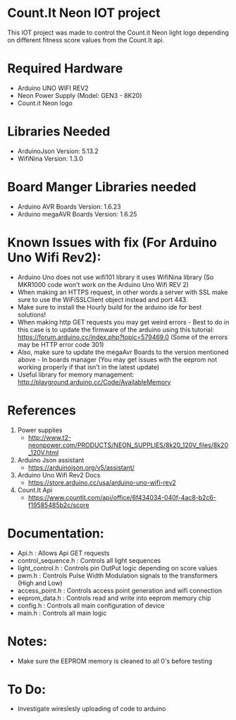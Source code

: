 # Count.It Neon IOT project

This IOT project was made to control the Count.it Neon light logo depending on different fitness score values from the Count.It api.

# Required Hardware

* Arduino UNO WIFI REV2
* Neon Power Supply (Model: GEN3 - 8K20)
* Count.it Neon logo

# Libraries Needed

* ArduinoJson Version: 5.13.2
* WifiNina Version: 1.3.0

# Board Manger Libraries needed

* Arduino AVR Boards Version: 1.6.23
* Arduino megaAVR Boards Version: 1.6.25

# Known Issues with fix (For Arduino Uno Wifi Rev2):

* Arduino Uno does not use wifi101 library it uses WifiNina library (So MKR1000 code won't work on the Arduino Uno Wifi REV 2)
* When making an HTTPS request, in other words a server with SSL make sure to use the WiFiSSLClient object instead and port 443.
* Make sure to install the Hourly build for the arduino ide for best solutions!
* When making http GET requests you may get weird errors - Best to do in this case is to update the firmware of the arduino using this tutorial: https://forum.arduino.cc/index.php?topic=579469.0 (Some of the errors may be HTTP error code 301)
* Also, make sure to update the megaAvr Boards to the version mentioned above - In boards manager (You may get issues with the eeprom not working properly if that isn't in the latest update)
* Useful library for memory management: http://playground.arduino.cc/Code/AvailableMemory

# References

1. Power supplies
	* http://www.t2-neonpower.com/PRODUCTS/NEON_SUPPLIES/8k20_120V_files/8k20_120V.html
2. Arduino Json assistant
	* https://arduinojson.org/v5/assistant/
3. Arduino Uno Wifi Rev2 Docs
	* https://store.arduino.cc/usa/arduino-uno-wifi-rev2
4. Count.It Api
	* https://www.countit.com/api/office/6f434034-040f-4ac8-b2c6-f19585485b2c/score

# Documentation:

* Api.h : Allows Api GET requests
* control_sequence.h : Controls all light sequences
* light_control.h : Controls pin OutPut logic depending on score values
* pwm.h : Controls Pulse Width Modulation signals to the transformers (High and Low)
* access_point.h : Controls access point generation and wifi connection
* eeprom_data.h : Controls read and write into eeprom memory chip
* config.h : Controls all main configuration of device
* main.h : Controls all main logic

# Notes:

* Make sure the EEPROM memory is cleaned to all 0's before testing

# To Do:

* Investigate wireslesly uploading of code to arduino


